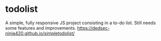 # todolist
A simple, fully responsive JS project consisting in a to-do list.
Still needs some features and improvements.
https://dedsec-ninja420.github.io/simpletodolist/
